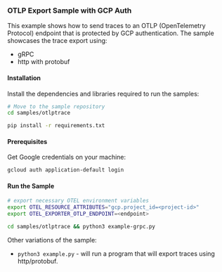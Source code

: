 ### OTLP Export Sample with GCP Auth
This example shows how to send traces to an OTLP (OpenTelemetry Protocol) endpoint that is protected by GCP authentication. The sample showcases the trace export using:
 - gRPC
 - http with protobuf

#### Installation
Install the dependencies and libraries required to run the samples:

```sh
# Move to the sample repository
cd samples/otlptrace

pip install -r requirements.txt
```

#### Prerequisites
Get Google credentials on your machine:

```sh
gcloud auth application-default login
```

#### Run the Sample
```sh
# export necessary OTEL environment variables
export OTEL_RESOURCE_ATTRIBUTES="gcp.project_id=<project-id>"
export OTEL_EXPORTER_OTLP_ENDPOINT=<endpoint>

cd samples/otlptrace && python3 example-grpc.py
```
Other variations of the sample:
 - `python3 example.py` - will run a program that will export traces using http/protobuf.
